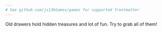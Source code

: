 ```yaml
---
# See github.com/js13kGames/games for supported frontmatter
---
```

Old drawers hold hidden treasures and lot of fun. Try to grab all of them!